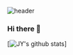 ![header](https://capsule-render.vercel.app/api?type=waving&color=gradient&height=300&section=header&text=Song%20JeongYun&fontSize=85)

### Hi there 👋
[![JY's github stats](https://github-readme-stats.vercel.app/api?username=jysong0605)]
